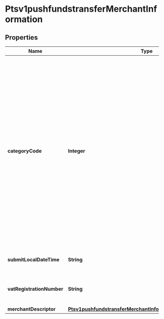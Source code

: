 
# Ptsv1pushfundstransferMerchantInformation

## Properties
Name | Type | Description | Notes
------------ | ------------- | ------------- | -------------
**categoryCode** | **Integer** | The value for this field is a four-digit number that the payment card industry uses to classify merchants into market segments. A payment card company assigned one or more of these values to your business when you started accepting the payment card company&#39;s cards. When you do not include this field in your request, CyberSource uses the value in your CyberSource account.  For processor-specific information, see the merchant_category_code field description in Credit Card Services Using the SCMP API.  Visa Platform Connect The value for this field corresponds to the following data in the TC 33 capture file5:  Record: CP01 TCR4 Position: 150-153 Field: Merchant Category Code  |  [optional]
**submitLocalDateTime** | **String** | Time that the transaction was submitted in local time. The time is in hhmmss format.  |  [optional]
**vatRegistrationNumber** | **String** | Your government-assigned tax identification number.  Visa Platform Connect: max length is 20  |  [optional]
**merchantDescriptor** | [**Ptsv1pushfundstransferMerchantInformationMerchantDescriptor**](Ptsv1pushfundstransferMerchantInformationMerchantDescriptor.md) |  |  [optional]



